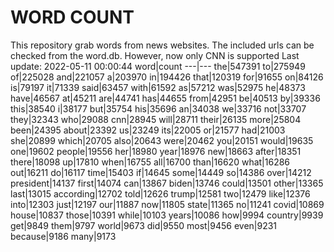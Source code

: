# WORD COUNT
This repository grab words from news websites. The included urls can be checked from the word.db.
However, now only CNN is supported
Last update: 2022-05-11 00:00:44
word|count
---|---
the|547391
to|275949
of|225028
and|221057
a|203970
in|194426
that|120319
for|91655
on|84126
is|79197
it|71339
said|63457
with|61592
as|57212
was|52975
he|48373
have|46567
at|45211
are|44741
has|44655
from|42951
be|40513
by|39336
this|38540
i|38177
but|35754
his|35696
an|34038
we|33716
not|33707
they|32343
who|29088
cnn|28945
will|28711
their|26135
more|25804
been|24395
about|23392
us|23249
its|22005
or|21577
had|21003
she|20899
which|20705
also|20643
were|20462
you|20151
would|19635
one|19602
people|19556
her|18980
year|18976
new|18663
after|18351
there|18098
up|17810
when|16755
all|16700
than|16620
what|16286
out|16211
do|16117
time|15403
if|14645
some|14449
so|14386
over|14212
president|14137
first|14074
can|13867
biden|13746
could|13501
other|13365
last|13015
according|12702
told|12626
trump|12581
two|12479
like|12376
into|12303
just|12197
our|11887
now|11805
state|11365
no|11241
covid|10869
house|10837
those|10391
while|10103
years|10086
how|9994
country|9939
get|9849
them|9797
world|9673
did|9550
most|9456
even|9231
because|9186
many|9173
